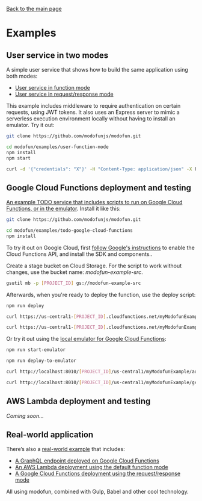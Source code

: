 [Back to the main page](/../../)

# Examples

## User service in two modes

A simple user service that shows how to build the same application using both modes:
* [User service in function mode](https://github.com/modofunjs/modofun/tree/master/examples/user-function-mode)
* [User service in request/response mode](https://github.com/modofunjs/modofun/tree/master/examples/user-reqres-mode)

This example includes middleware to require authentication on certain requests, using JWT tokens. It also uses an Express server to mimic a serverless execution environment locally without having to install an emulator. Try it out:

```bash
git clone https://github.com/modofunjs/modofun.git

cd modofun/examples/user-function-mode
npm install
npm start

curl -d '{"credentials": "X"}' -H "Content-Type: application/json" -X POST http://localhost:3000/authenticate
```

## Google Cloud Functions deployment and testing

[An example TODO service that includes scripts to run on Google Cloud Functions, or in the emulator](https://github.com/modofunjs/modofun/tree/master/examples/todo-google-cloud-functions). Install it like this:

```bash
git clone https://github.com/modofunjs/modofun.git

cd modofun/examples/todo-google-cloud-functions
npm install
```

To try it out on Google Cloud, first [follow Google's instructions](https://cloud.google.com/functions/docs/quickstart) to enable the Cloud Functions API, and install the SDK and components..

Create a stage bucket on Cloud Storage. For the script to work without changes, use the bucket name: _modofun-example-src_.

```bash
gsutil mb -p [PROJECT_ID] gs://modofun-example-src
```

Afterwards, when you're ready to deploy the function, use the deploy script:

```bash
npm run deploy

curl https://us-central1-[PROJECT_ID].cloudfunctions.net/myModofunExample/addTodo/joe?todo=Do+the+dishes

curl https://us-central1-[PROJECT_ID].cloudfunctions.net/myModofunExample/getTodos/joe
```

Or try it out using the [local emulator for Google Cloud Functions](https://cloud.google.com/functions/docs/emulator):

```bash
npm run start-emulator

npm run deploy-to-emulator

curl http://localhost:8010/[PROJECT_ID]/us-central1/myModofunExample/addTodo/joe?todo=Do+the+dishes

curl http://localhost:8010/[PROJECT_ID]/us-central1/myModofunExample/getTodos/joe
```

## AWS Lambda deployment and testing

_Coming soon..._

## Real-world application

There’s also a [real-world example](https://github.com/fptavares/record-scrobbler) that includes:
* [A GraphQL endpoint deployed on Google Cloud Functions](https://github.com/fptavares/record-scrobbler/tree/master/web-api)
* [An AWS Lambda deployment using the default function mode](https://github.com/fptavares/record-scrobbler/tree/master/discogs-service)
* [A Google Cloud Functions deployment using the request/response mode](https://github.com/fptavares/record-scrobbler/tree/master/lastfm-service)

All using modofun, combined with Gulp, Babel and other cool technology.
